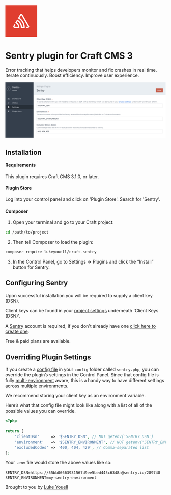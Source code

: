 <img src="src/icon.svg" alt="icon" width="100" height="100">

# Sentry plugin for Craft CMS 3

Error tracking that helps developers monitor and fix crashes in real time. Iterate continuously. Boost efficiency. Improve user experience.

![Screenshot](resources/screenshots/screenshot-1.5.0.png)

## Installation

#### Requirements

This plugin requires Craft CMS 3.1.0, or later.

#### Plugin Store

Log into your control panel and click on 'Plugin Store'. Search for 'Sentry'.

#### Composer

1. Open your terminal and go to your Craft project:

```bash
cd /path/to/project
```

2. Then tell Composer to load the plugin:

```bash
composer require lukeyouell/craft-sentry
```

3. In the Control Panel, go to Settings → Plugins and click the “Install” button for Sentry.

## Configuring Sentry

Upon successful installation you will be required to supply a client key (DSN).

Client keys can be found in your [project settings](https://sentry.io/settings/) underneath 'Client Keys (DSN)'.

A [Sentry](https://sentry.io) account is required, if you don't already have one [click here to create one](https://sentry.io/signup).

Free & paid plans are available.

## Overriding Plugin Settings

If you create a [config file](https://craftcms.com/docs/config-settings) in your `config` folder called `sentry.php`, you can override the plugin’s settings in the Control Panel. Since that config file is fully [multi-environment](https://craftcms.com/docs/multi-environment-configs) aware, this is a handy way to have different settings across multiple environments.

We recommend storing your client key as an environment variable.

Here’s what that config file might look like along with a list of all of the possible values you can override.

```php
<?php

return [
    'clientDsn'     => '$SENTRY_DSN', // NOT getenv('SENTRY_DSN')
    'environment'   => '$SENTRY_ENVIRONMENT', // NOT getenv('SENTRY_ENVIRONMENT')
    'excludedCodes' => '400, 404, 429', // Comma-separated list
];
```

Your `.env` file would store the above values like so:

```
SENTRY_DSN=https://55bb06663931567d9ee5bed445c6348a@sentry.io/289748
SENTRY_ENVIRONMENT=my-sentry-environment
```

Brought to you by [Luke Youell](https://github.com/lukeyouell)
